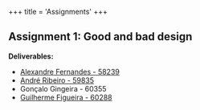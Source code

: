+++
title = 'Assignments'
+++

## Assignment 1: Good and bad design
**Deliverables:**

- [Alexandre Fernandes - 58239](../A1-AF.pdf)
- [André Ribeiro - 59835](../A1-AR.pdf)
- Gonçalo Gingeira - 60355
- [Guilherme Figueira - 60288](../A1-GF.pdf)
